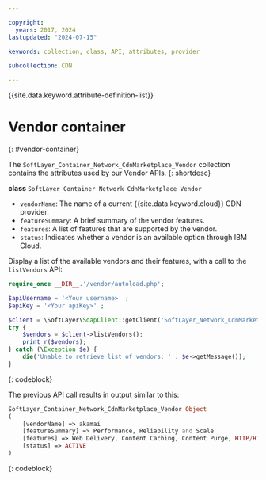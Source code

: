 ```yaml
---

copyright:
  years: 2017, 2024
lastupdated: "2024-07-15"

keywords: collection, class, API, attributes, provider

subcollection: CDN

---
```


{{site.data.keyword.attribute-definition-list}}

# Vendor container
{: #vendor-container}

The `SoftLayer_Container_Network_CdnMarketplace_Vendor` collection contains the attributes used by our Vendor APIs.
{: shortdesc}

**class** `SoftLayer_Container_Network_CdnMarketplace_Vendor`
* `vendorName`: The name of a current {{site.data.keyword.cloud}} CDN provider.
* `featureSummary`: A brief summary of the vendor features.
* `features`: A list of features that are supported by the vendor.
* `status`: Indicates whether a vendor is an available option through IBM Cloud.

Display a list of the available vendors and their features, with a call to the `listVendors` API:

```php
require_once __DIR__.'/vendor/autoload.php';

$apiUsername = '<Your username>' ;
$apiKey = '<Your apiKey>' ;

$client = \SoftLayer\SoapClient::getClient('SoftLayer_Network_CdnMarketplace_Vendor', null, $apiUsername, $apiKey);
try {
    $vendors = $client->listVendors();
    print_r($vendors);
} catch (\Exception $e) {
    die('Unable to retrieve list of vendors: ' . $e->getMessage());
}
```
{: codeblock}

The previous API call results in output similar to this:

```php
SoftLayer_Container_Network_CdnMarketplace_Vendor Object
(
    [vendorName] => akamai
    [featureSummary] => Performance, Reliability and Scale
    [features] => Web Delivery, Content Caching, Content Purge, HTTP/HTTPS Support
    [status] => ACTIVE
)
```
{: codeblock}
